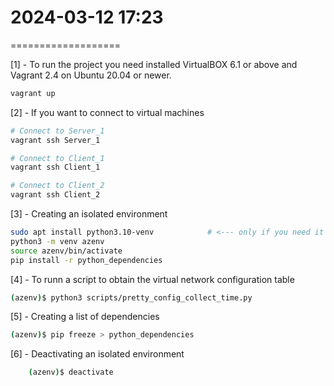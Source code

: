 # 2024-03-12  17:23
===================

[1] - To run the project you need installed VirtualBOX 6.1 or above and Vagrant 2.4 on Ubuntu 20.04 or newer.

```bash
vagrant up
```

[2] - If you want to connect to virtual machines
```bash
# Connect to Server_1
vagrant ssh Server_1
```
```bash
# Connect to Client_1
vagrant ssh Client_1
```
```bash
# Connect to Client_2
vagrant ssh Client_2
```

[3] - Creating an isolated environment
```bash
sudo apt install python3.10-venv            # <--- only if you need it
python3 -m venv azenv
source azenv/bin/activate
pip install -r python_dependencies
```

[4] - To runn a script to obtain the virtual network configuration table
```bash
(azenv)$ python3 scripts/pretty_config_collect_time.py
```

[5] - Creating a list of dependencies
```bash
(azenv)$ pip freeze > python_dependencies
```


[6] - Deactivating an isolated environment
```bash
    (azenv)$ deactivate
```